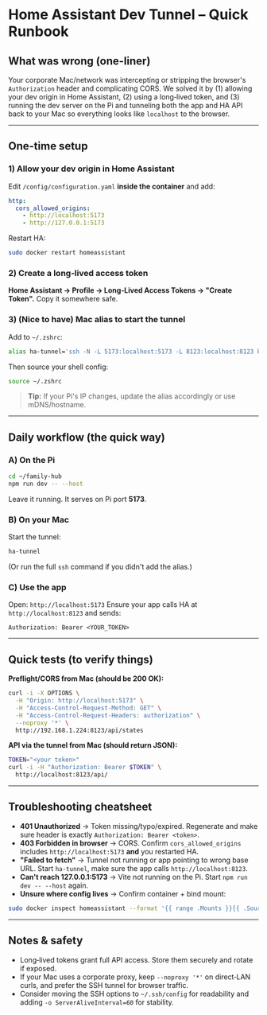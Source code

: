 # Home Assistant Dev Tunnel – Quick Runbook

## What was wrong (one-liner)
Your corporate Mac/network was intercepting or stripping the browser's `Authorization` header and complicating CORS. We solved it by (1) allowing your dev origin in Home Assistant, (2) using a long‑lived token, and (3) running the dev server on the Pi and tunneling both the app and HA API back to your Mac so everything looks like `localhost` to the browser.

---

## One-time setup

### 1) Allow your dev origin in Home Assistant
Edit `/config/configuration.yaml` **inside the container** and add:
```yaml
http:
  cors_allowed_origins:
    - http://localhost:5173
    - http://127.0.0.1:5173
```

Restart HA:

```bash
sudo docker restart homeassistant
```

### 2) Create a long‑lived access token

**Home Assistant → Profile → Long‑Lived Access Tokens → "Create Token".** Copy it somewhere safe.

### 3) (Nice to have) Mac alias to start the tunnel

Add to `~/.zshrc`:

```bash
alias ha-tunnel='ssh -N -L 5173:localhost:5173 -L 8123:localhost:8123 kschult4@192.168.1.224'
```

Then source your shell config:

```bash
source ~/.zshrc
```

> **Tip:** If your Pi's IP changes, update the alias accordingly or use mDNS/hostname.

---

## Daily workflow (the quick way)

### A) On the Pi

```bash
cd ~/family-hub
npm run dev -- --host
```

Leave it running. It serves on Pi port **5173**.

### B) On your Mac

Start the tunnel:

```bash
ha-tunnel
```

(Or run the full `ssh` command if you didn't add the alias.)

### C) Use the app

Open: `http://localhost:5173`
Ensure your app calls HA at `http://localhost:8123` and sends:

```
Authorization: Bearer <YOUR_TOKEN>
```

---

## Quick tests (to verify things)

**Preflight/CORS from Mac (should be 200 OK):**

```bash
curl -i -X OPTIONS \
  -H "Origin: http://localhost:5173" \
  -H "Access-Control-Request-Method: GET" \
  -H "Access-Control-Request-Headers: authorization" \
  --noproxy '*' \
  http://192.168.1.224:8123/api/states
```

**API via the tunnel from Mac (should return JSON):**

```bash
TOKEN="<your token>"
curl -i -H "Authorization: Bearer $TOKEN" \
  http://localhost:8123/api/
```

---

## Troubleshooting cheatsheet

* **401 Unauthorized** → Token missing/typo/expired. Regenerate and make sure header is exactly `Authorization: Bearer <token>`.
* **403 Forbidden in browser** → CORS. Confirm `cors_allowed_origins` includes `http://localhost:5173` **and** you restarted HA.
* **"Failed to fetch"** → Tunnel not running or app pointing to wrong base URL. Start `ha-tunnel`, make sure the app calls `http://localhost:8123`.
* **Can't reach 127.0.0.1:5173** → Vite not running on the Pi. Start `npm run dev -- --host` again.
* **Unsure where config lives** → Confirm container + bind mount:

```bash
sudo docker inspect homeassistant --format '{{ range .Mounts }}{{ .Source }} -> {{ .Destination }}{{ println }}{{ end }}'
```

---

## Notes & safety

* Long‑lived tokens grant full API access. Store them securely and rotate if exposed.
* If your Mac uses a corporate proxy, keep `--noproxy '*'` on direct‑LAN curls, and prefer the SSH tunnel for browser traffic.
* Consider moving the SSH options to `~/.ssh/config` for readability and adding `-o ServerAliveInterval=60` for stability.